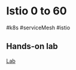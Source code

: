 # Istio 0 to 60
#k8s #serviceMesh #istio 

## Hands-on lab
[Lab](https://tetratelabs.github.io/istio-0to60/)